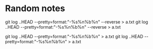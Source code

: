 
# Random notes

git log <commit>..HEAD --pretty=format:"-%s%n%b%n" --reverse > a.txt
git log ..HEAD --pretty=format:"-%s%n%b%n" --reverse > a.txt


git log <commit>..HEAD --pretty=format:"-%s%n%b%n" > a.txt
git log ..HEAD --pretty=format:"-%s%n%b%n" > a.txt

